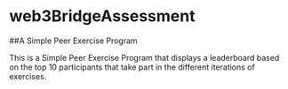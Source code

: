 # web3BridgeAssessment
##A Simple Peer Exercise Program

This is a Simple Peer Exercise Program that displays a leaderboard based on the top 10 participants that take part in the different iterations of exercises.
